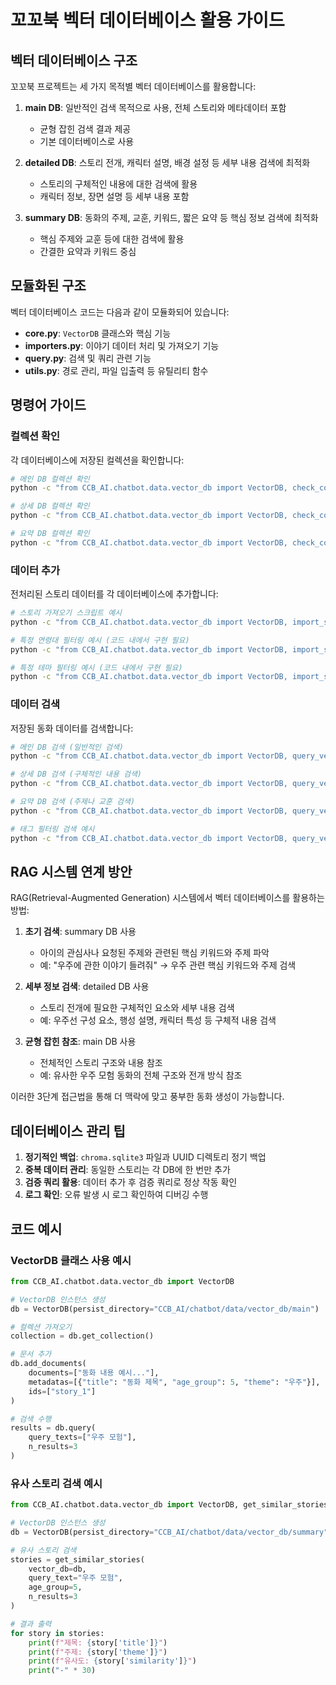 # 꼬꼬북 벡터 데이터베이스 활용 가이드

## 벡터 데이터베이스 구조

꼬꼬북 프로젝트는 세 가지 목적별 벡터 데이터베이스를 활용합니다:

1. **main DB**: 일반적인 검색 목적으로 사용, 전체 스토리와 메타데이터 포함
   - 균형 잡힌 검색 결과 제공
   - 기본 데이터베이스로 사용

2. **detailed DB**: 스토리 전개, 캐릭터 설명, 배경 설정 등 세부 내용 검색에 최적화
   - 스토리의 구체적인 내용에 대한 검색에 활용
   - 캐릭터 정보, 장면 설명 등 세부 내용 포함

3. **summary DB**: 동화의 주제, 교훈, 키워드, 짧은 요약 등 핵심 정보 검색에 최적화
   - 핵심 주제와 교훈 등에 대한 검색에 활용
   - 간결한 요약과 키워드 중심

## 모듈화된 구조

벡터 데이터베이스 코드는 다음과 같이 모듈화되어 있습니다:

- **core.py**: `VectorDB` 클래스와 핵심 기능
- **importers.py**: 이야기 데이터 처리 및 가져오기 기능
- **query.py**: 검색 및 쿼리 관련 기능
- **utils.py**: 경로 관리, 파일 입출력 등 유틸리티 함수

## 명령어 가이드

### 컬렉션 확인

각 데이터베이스에 저장된 컬렉션을 확인합니다:

```bash
# 메인 DB 컬렉션 확인
python -c "from CCB_AI.chatbot.data.vector_db import VectorDB, check_collection_info; db = VectorDB(persist_directory='CCB_AI/chatbot/data/vector_db/main'); print(check_collection_info(db.get_collection()))"

# 상세 DB 컬렉션 확인
python -c "from CCB_AI.chatbot.data.vector_db import VectorDB, check_collection_info; db = VectorDB(persist_directory='CCB_AI/chatbot/data/vector_db/detailed'); print(check_collection_info(db.get_collection()))"

# 요약 DB 컬렉션 확인
python -c "from CCB_AI.chatbot.data.vector_db import VectorDB, check_collection_info; db = VectorDB(persist_directory='CCB_AI/chatbot/data/vector_db/summary'); print(check_collection_info(db.get_collection()))"
```

### 데이터 추가

전처리된 스토리 데이터를 각 데이터베이스에 추가합니다:

```bash
# 스토리 가져오기 스크립트 예시
python -c "from CCB_AI.chatbot.data.vector_db import VectorDB, import_stories; db = VectorDB(persist_directory='CCB_AI/chatbot/data/vector_db/main'); import_stories('CCB_AI/chatbot/data/processed/story_data', db)"

# 특정 연령대 필터링 예시 (코드 내에서 구현 필요)
python -c "from CCB_AI.chatbot.data.vector_db import VectorDB, import_stories; db = VectorDB(persist_directory='CCB_AI/chatbot/data/vector_db/detailed'); import_stories('CCB_AI/chatbot/data/processed/story_data', db, age_filter=5)"

# 특정 테마 필터링 예시 (코드 내에서 구현 필요)
python -c "from CCB_AI.chatbot.data.vector_db import VectorDB, import_stories; db = VectorDB(persist_directory='CCB_AI/chatbot/data/vector_db/summary'); import_stories('CCB_AI/chatbot/data/processed/story_data', db, theme_filter='우주')"
```

### 데이터 검색

저장된 동화 데이터를 검색합니다:

```bash
# 메인 DB 검색 (일반적인 검색)
python -c "from CCB_AI.chatbot.data.vector_db import VectorDB, query_vector_db, format_query_results; db = VectorDB(persist_directory='CCB_AI/chatbot/data/vector_db/main'); results = query_vector_db(db, '우주 모험'); print(format_query_results(results))"

# 상세 DB 검색 (구체적인 내용 검색)
python -c "from CCB_AI.chatbot.data.vector_db import VectorDB, query_vector_db, format_query_results; db = VectorDB(persist_directory='CCB_AI/chatbot/data/vector_db/detailed'); results = query_vector_db(db, '주인공이 로켓을 타고 화성으로 여행하는 내용'); print(format_query_results(results))"

# 요약 DB 검색 (주제나 교훈 검색)
python -c "from CCB_AI.chatbot.data.vector_db import VectorDB, query_vector_db, format_query_results; db = VectorDB(persist_directory='CCB_AI/chatbot/data/vector_db/summary'); results = query_vector_db(db, '용기와 모험심'); print(format_query_results(results))"

# 태그 필터링 검색 예시
python -c "from CCB_AI.chatbot.data.vector_db import VectorDB, query_vector_db, format_query_results; db = VectorDB(persist_directory='CCB_AI/chatbot/data/vector_db/main'); results = query_vector_db(db, '동물', age_group=5); print(format_query_results(results))"
```

## RAG 시스템 연계 방안

RAG(Retrieval-Augmented Generation) 시스템에서 벡터 데이터베이스를 활용하는 방법:

1. **초기 검색**: summary DB 사용
   - 아이의 관심사나 요청된 주제와 관련된 핵심 키워드와 주제 파악
   - 예: "우주에 관한 이야기 들려줘" → 우주 관련 핵심 키워드와 주제 검색

2. **세부 정보 검색**: detailed DB 사용
   - 스토리 전개에 필요한 구체적인 요소와 세부 내용 검색
   - 예: 우주선 구성 요소, 행성 설명, 캐릭터 특성 등 구체적 내용 검색

3. **균형 잡힌 참조**: main DB 사용
   - 전체적인 스토리 구조와 내용 참조
   - 예: 유사한 우주 모험 동화의 전체 구조와 전개 방식 참조

이러한 3단계 접근법을 통해 더 맥락에 맞고 풍부한 동화 생성이 가능합니다.

## 데이터베이스 관리 팁

1. **정기적인 백업**: `chroma.sqlite3` 파일과 UUID 디렉토리 정기 백업
2. **중복 데이터 관리**: 동일한 스토리는 각 DB에 한 번만 추가
3. **검증 쿼리 활용**: 데이터 추가 후 검증 쿼리로 정상 작동 확인
4. **로그 확인**: 오류 발생 시 로그 확인하여 디버깅 수행 

## 코드 예시

### VectorDB 클래스 사용 예시
```python
from CCB_AI.chatbot.data.vector_db import VectorDB

# VectorDB 인스턴스 생성
db = VectorDB(persist_directory="CCB_AI/chatbot/data/vector_db/main")

# 컬렉션 가져오기
collection = db.get_collection()

# 문서 추가
db.add_documents(
    documents=["동화 내용 예시..."],
    metadatas=[{"title": "동화 제목", "age_group": 5, "theme": "우주"}],
    ids=["story_1"]
)

# 검색 수행
results = db.query(
    query_texts=["우주 모험"],
    n_results=3
)
```

### 유사 스토리 검색 예시
```python
from CCB_AI.chatbot.data.vector_db import VectorDB, get_similar_stories

# VectorDB 인스턴스 생성
db = VectorDB(persist_directory="CCB_AI/chatbot/data/vector_db/summary")

# 유사 스토리 검색
stories = get_similar_stories(
    vector_db=db,
    query_text="우주 모험",
    age_group=5,
    n_results=3
)

# 결과 출력
for story in stories:
    print(f"제목: {story['title']}")
    print(f"주제: {story['theme']}")
    print(f"유사도: {story['similarity']}")
    print("-" * 30) 
